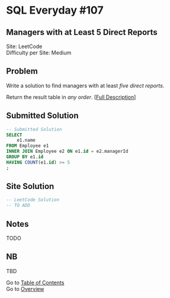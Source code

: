 # SQL Everyday \#107

## Managers with at Least 5 Direct Reports

Site: LeetCode\
Difficulty per Site: Medium

## Problem

Write a solution to find managers with at least *five direct reports*.

Return the result table in *any order*. [[Full Description](https://leetcode.com/problems/managers-with-at-least-5-direct-reports/description/)]

## Submitted Solution

```sql
-- Submitted Solution
SELECT
    e1.name
FROM Employee e1
INNER JOIN Employee e2 ON e1.id = e2.managerId
GROUP BY e1.id
HAVING COUNT(e1.id) >= 5
;
```

## Site Solution

```sql
-- LeetCode Solution 
-- TO ADD
```

## Notes

TODO

## NB

TBD

Go to [Table of Contents](/README.md#contents)\
Go to [Overview](/README.md)
